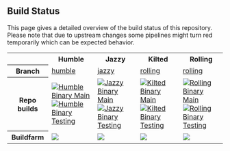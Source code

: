 ## Build Status

This page gives a detailed overview of the build status of this repository. Please note that due to
upstream changes some pipelines might turn red temporarily which can be expected behavior.

<table width="100%">
  <tr>
    <th></th>
    <th>Humble</th>
    <th>Jazzy</th>
    <th>Kilted</th>
    <th>Rolling</th>
  </tr>
  <tr>
    <th>Branch</th>
    <td><a href="https://github.com/UniversalRobots/Universal_Robots_ROS2_Description/tree/humble">humble</a></td>
    <td><a href="https://github.com/UniversalRobots/Universal_Robots_ROS2_Description/tree/jazzy">jazzy</a></td>
    <td><a href="https://github.com/UniversalRobots/Universal_Robots_ROS2_Description/tree/rolling">rolling</a></td>
    <td><a href="https://github.com/UniversalRobots/Universal_Robots_ROS2_Description/tree/rolling">rolling</a></td>
  </tr>
  <tr>
    <th>Repo builds</th>
    <td>
      <a href="https://github.com/UniversalRobots/Universal_Robots_ROS2_Description/actions/workflows/humble-binary-main.yml?query=event%3Aschedule++">
         <img src="https://github.com/UniversalRobots/Universal_Robots_ROS2_Description/actions/workflows/humble-binary-main.yml/badge.svg?event=schedule"
              alt="Humble Binary Main"/>
      </a> <br />
      <a href="https://github.com/UniversalRobots/Universal_Robots_ROS2_Description/actions/workflows/humble-binary-testing.yml?query=event%3Aschedule++">
         <img src="https://github.com/UniversalRobots/Universal_Robots_ROS2_Description/actions/workflows/humble-binary-testing.yml/badge.svg?event=schedule"
              alt="Humble Binary Testing"/>
      </a> <br />
    </td>
    <td>
      <a href="https://github.com/UniversalRobots/Universal_Robots_ROS2_Description/actions/workflows/jazzy-binary-main.yml?query=event%3Aschedule++">
         <img src="https://github.com/UniversalRobots/Universal_Robots_ROS2_Description/actions/workflows/jazzy-binary-main.yml/badge.svg?event=schedule"
              alt="Jazzy Binary Main"/>
      </a> <br />
      <a href="https://github.com/UniversalRobots/Universal_Robots_ROS2_Description/actions/workflows/jazzy-binary-testing.yml?query=event%3Aschedule++">
         <img src="https://github.com/UniversalRobots/Universal_Robots_ROS2_Description/actions/workflows/jazzy-binary-testing.yml/badge.svg?event=schedule"
              alt="Jazzy Binary Testing"/>
      </a> <br />
    </td>
    <td> <!-- Kilted -->
      <a href="https://github.com/UniversalRobots/Universal_Robots_ROS2_Description/actions/workflows/kilted-binary-main.yml?query=event%3Aschedule++">
         <img src="https://github.com/UniversalRobots/Universal_Robots_ROS2_Description/actions/workflows/kilted-binary-main.yml/badge.svg?event=schedule"
              alt="Kilted Binary Main"/>
      </a> <br />
      <a href="https://github.com/UniversalRobots/Universal_Robots_ROS2_Description/actions/workflows/kilted-binary-testing.yml?query=event%3Aschedule++">
         <img src="https://github.com/UniversalRobots/Universal_Robots_ROS2_Description/actions/workflows/kilted-binary-testing.yml/badge.svg?event=schedule"
              alt="Kilted Binary Testing"/>
      </a> <br />
    </td>
    <td>
      <a href="https://github.com/UniversalRobots/Universal_Robots_ROS2_Description/actions/workflows/rolling-binary-main.yml?query=event%3Aschedule++">
         <img src="https://github.com/UniversalRobots/Universal_Robots_ROS2_Description/actions/workflows/rolling-binary-main.yml/badge.svg?event=schedule"
              alt="Rolling Binary Main"/>
      </a> <br />
      <a href="https://github.com/UniversalRobots/Universal_Robots_ROS2_Description/actions/workflows/rolling-binary-testing.yml?query=event%3Aschedule++">
         <img src="https://github.com/UniversalRobots/Universal_Robots_ROS2_Description/actions/workflows/rolling-binary-testing.yml/badge.svg?event=schedule"
              alt="Rolling Binary Testing"/>
      </a> <br />
    </td>
  </tr>
  <tr>
    <th>Buildfarm</th>
    <td>
      <a href='https://build.ros2.org/job/Hbin_uJ64__ur_description__ubuntu_jammy_amd64__binary/'><img src='https://build.ros2.org/job/Hbin_uJ64__ur_description__ubuntu_jammy_amd64__binary/badge/icon?subject=uJ64_ur_description'></a>
    </td>
    <td>
      <a href='https://build.ros2.org/job/Jbin_uN64__ur_description__ubuntu_noble_amd64__binary/'><img src='https://build.ros2.org/job/Jbin_uN64__ur_description__ubuntu_noble_amd64__binary/badge/icon?subject=uN64_ur_description'></a>
    </td>
    <td>
      <a href='https://build.ros2.org/job/Kbin_uN64__ur_description__ubuntu_noble_amd64__binary/'><img src='https://build.ros2.org/job/Kbin_uN64__ur_description__ubuntu_noble_amd64__binary/badge/icon?subject=uN64_ur_description'></a>
    </td>
    <td>
      <a href='https://build.ros2.org/job/Rbin_uN64__ur_description__ubuntu_noble_amd64__binary/'><img src='https://build.ros2.org/job/Rbin_uN64__ur_description__ubuntu_noble_amd64__binary/badge/icon?subject=uN64_ur_description'></a>
    </td>
  </tr>
</table>

